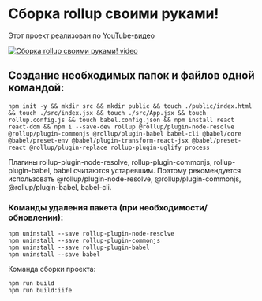 # Сборка rollup своими руками!
Этот проект реализован по [YouTube-видео](https://youtu.be/DXNQTd0mpIg)

[![Сборка rollup своими руками! video](https://img.youtube.com/vi/DXNQTd0mpIg/0.jpg)](https://youtu.be/DXNQTd0mpIg "Сборка rollup своими руками!")

## Создание необходимых папок и файлов одной командой:

`npm init -y && mkdir src && mkdir public && touch ./public/index.html && touch ./src/index.jsx && touch ./src/App.jsx && touch rollup.config.js && touch babel.config.json && npm install react react-dom && npm i --save-dev rollup @rollup/plugin-node-resolve @rollup/plugin-commonjs @rollup/plugin-babel babel-cli @babel/core @babel/preset-env @babel/plugin-transform-react-jsx @babel/preset-react @rollup/plugin-replace rollup-plugin-uglify process`

Плагины rollup-plugin-node-resolve, rollup-plugin-commonjs, rollup-plugin-babel, babel считаются устаревшим. Поэтому рекомендуется использовать @rollup/plugin-node-resolve, @rollup/plugin-commonjs, @rollup/plugin-babel, babel-cli.

### Команды удаления пакета (при необходимости/обновлении):

```
npm uninstall --save rollup-plugin-node-resolve
npm uninstall --save rollup-plugin-commonjs
npm uninstall --save rollup-plugin-babel
npm uninstall --save babel
```

Команда сборки проекта:

```
npm run build
npm run build:iife
```

